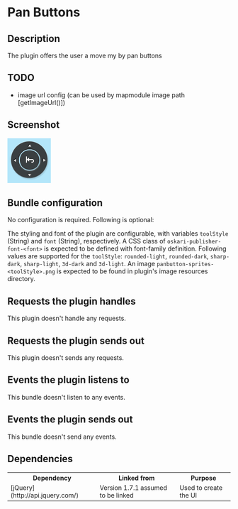 # Pan Buttons

## Description

The plugin offers the user a move my by pan buttons

## TODO

* image url config (can be used by mapmodule image path [getImageUrl()])

## Screenshot

![screenshot](images/panbuttons.png)

## Bundle configuration

No configuration is required. Following is optional:

The styling and font of the plugin are configurable, with variables `toolStyle` (String) and `font` (String), respectively. A CSS class of `oskari-publisher-font-<font>` is expected to be defined with font-family definition. Following values are supported for the `toolStyle`: `rounded-light`, `rounded-dark`, `sharp-dark`, `sharp-light`, `3d-dark` and `3d-light`. An image `panbutton-sprites-<toolStyle>.png` is expected to be found in plugin's image resources directory.

## Requests the plugin handles

This plugin doesn't handle any requests.

## Requests the plugin sends out

This plugin doesn't sends any requests.

## Events the plugin listens to

This bundle doesn't listen to any events.

## Events the plugin sends out

This bundle doesn't send any events.

## Dependencies

<table class="table">
  <tr>
    <th>Dependency</th><th>Linked from</th><th>Purpose</th>
  </tr>
  <tr>
    <td> [jQuery](http://api.jquery.com/) </td>
    <td> Version 1.7.1 assumed to be linked </td>
    <td> Used to create the UI</td>
  </tr>
</table>
